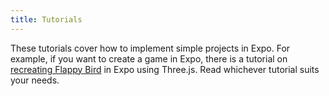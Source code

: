 ```yaml
---
title: Tutorials
---
```


These tutorials cover how to implement simple projects in Expo. For example, if you want to create a game in Expo, there is a tutorial on [recreating Flappy Bird](create-floatyplane-game.html) in Expo using Three.js. Read whichever tutorial suits your needs.